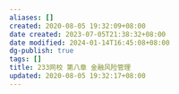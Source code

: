 ```yaml
---
aliases: []
created: 2020-08-05 19:32:09+08:00
date created: 2023-07-05T21:38:32+08:00
date modified: 2024-01-14T16:45:08+08:00
dg-publish: true
tags: []
title: 233网校 第八章 金融风险管理
updated: 2020-08-05 19:32:17+08:00
---
```


